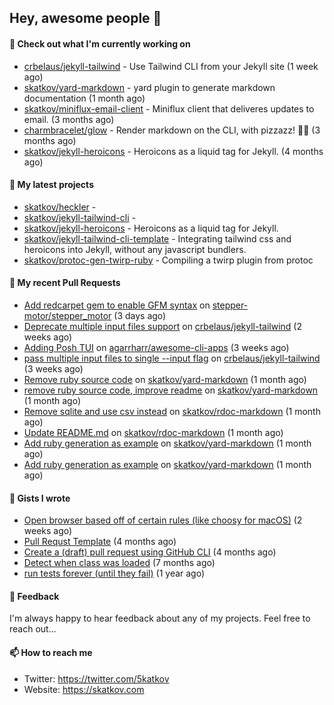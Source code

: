 ## Hey, awesome people 👋

#### 👷 Check out what I'm currently working on
 
- [crbelaus/jekyll-tailwind](https://github.com/crbelaus/jekyll-tailwind) - Use Tailwind CLI from your Jekyll site (1 week ago) 
- [skatkov/yard-markdown](https://github.com/skatkov/yard-markdown) - yard plugin to generate markdown documentation (1 month ago) 
- [skatkov/miniflux-email-client](https://github.com/skatkov/miniflux-email-client) - Miniflux client that deliveres updates to email. (3 months ago) 
- [charmbracelet/glow](https://github.com/charmbracelet/glow) - Render markdown on the CLI, with pizzazz! 💅🏻 (3 months ago) 
- [skatkov/jekyll-heroicons](https://github.com/skatkov/jekyll-heroicons) - Heroicons as a liquid tag for Jekyll. (4 months ago)

#### 🌱 My latest projects
 
- [skatkov/heckler](https://github.com/skatkov/heckler) -  
- [skatkov/jekyll-tailwind-cli](https://github.com/skatkov/jekyll-tailwind-cli) -  
- [skatkov/jekyll-heroicons](https://github.com/skatkov/jekyll-heroicons) - Heroicons as a liquid tag for Jekyll. 
- [skatkov/jekyll-tailwind-cli-template](https://github.com/skatkov/jekyll-tailwind-cli-template) - Integrating tailwind css and heroicons into Jekyll, without any javascript bundlers. 
- [skatkov/protoc-gen-twirp-ruby](https://github.com/skatkov/protoc-gen-twirp-ruby) - Compiling a twirp plugin from protoc


#### 🔨 My recent Pull Requests
 
- [Add redcarpet gem to enable GFM syntax](https://github.com/stepper-motor/stepper_motor/pull/11) on [stepper-motor/stepper_motor](https://github.com/stepper-motor/stepper_motor) (3 days ago) 
- [Deprecate multiple input files support](https://github.com/crbelaus/jekyll-tailwind/pull/17) on [crbelaus/jekyll-tailwind](https://github.com/crbelaus/jekyll-tailwind) (2 weeks ago) 
- [Adding Posh TUI](https://github.com/agarrharr/awesome-cli-apps/pull/652) on [agarrharr/awesome-cli-apps](https://github.com/agarrharr/awesome-cli-apps) (3 weeks ago) 
- [pass multiple input files to single --input flag](https://github.com/crbelaus/jekyll-tailwind/pull/16) on [crbelaus/jekyll-tailwind](https://github.com/crbelaus/jekyll-tailwind) (3 weeks ago) 
- [Remove ruby source code](https://github.com/skatkov/yard-markdown/pull/27) on [skatkov/yard-markdown](https://github.com/skatkov/yard-markdown) (1 month ago) 
- [remove ruby source code, improve readme](https://github.com/skatkov/yard-markdown/pull/26) on [skatkov/yard-markdown](https://github.com/skatkov/yard-markdown) (1 month ago) 
- [Remove sqlite and use csv instead](https://github.com/skatkov/rdoc-markdown/pull/42) on [skatkov/rdoc-markdown](https://github.com/skatkov/rdoc-markdown) (1 month ago) 
- [Update README.md](https://github.com/skatkov/rdoc-markdown/pull/41) on [skatkov/rdoc-markdown](https://github.com/skatkov/rdoc-markdown) (1 month ago) 
- [Add ruby generation as example](https://github.com/skatkov/yard-markdown/pull/25) on [skatkov/yard-markdown](https://github.com/skatkov/yard-markdown) (1 month ago) 
- [Add ruby generation as example](https://github.com/skatkov/yard-markdown/pull/24) on [skatkov/yard-markdown](https://github.com/skatkov/yard-markdown) (1 month ago)

#### 📓 Gists I wrote
 
- [Open browser based off of certain rules (like choosy for macOS)](https://gist.github.com/221b4f302779385494d9dfb9e9eb6aac) (2 weeks ago) 
- [Pull Requst Template](https://gist.github.com/4bea0868989828e2e221d9d8b2278e36) (4 months ago) 
- [Create a (draft) pull request using GitHub CLI](https://gist.github.com/06c4f37ab4de050940f7e7d2f1504006) (4 months ago) 
- [Detect when class was loaded](https://gist.github.com/642fe6f2abd7b756e2ca146dad4efe33) (7 months ago) 
- [run tests forever (until they fail)](https://gist.github.com/12617ad1fe45a1fc76bcac05e922868c) (1 year ago)

#### 💬 Feedback
I'm always happy to hear feedback about any of my projects. Feel free to reach out...

#### 📫 How to reach me

- Twitter: https://twitter.com/5katkov 
- Website: https://skatkov.com
